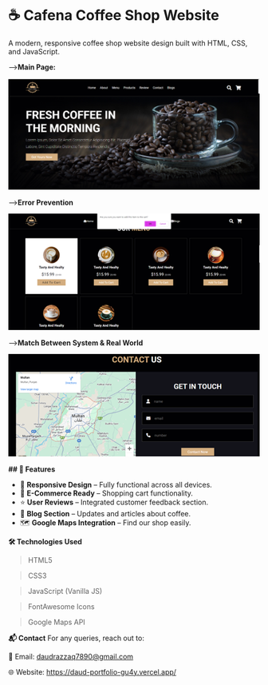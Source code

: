 # ☕ Cafena Coffee Shop Website

A modern, responsive coffee shop website design built with HTML, CSS, and JavaScript.

-->**Main Page:**

![Project Screenshot](/images/Cafena.png)


-->**Error Prevention**

![Project Screenshot](/images/Error.png)


-->**Match Between System & Real World**

![Project Screenshot](/images/RealWorld.png)

**## 🚀 Features**
- 🍵 **Responsive Design** – Fully functional across all devices.
- 🛒 **E-Commerce Ready** – Shopping cart functionality.
- ⭐ **User Reviews** – Integrated customer feedback section.
- 📖 **Blog Section** – Updates and articles about coffee.
- 🗺️ **Google Maps Integration** – Find our shop easily.

**🛠 Technologies Used**

 > HTML5

 > CSS3

 > JavaScript (Vanilla JS)

 > FontAwesome Icons

 > Google Maps API



**📬 Contact**
For any queries, reach out to:

📧 Email: daudrazzaq7890@gmail.com

🌐 Website: https://daud-portfolio-gu4y.vercel.app/
